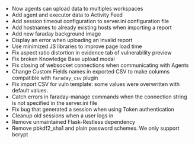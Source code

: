 * Now agents can upload data to multiples workspaces
 * Add agent and executor data to Activity Feed
 * Add session timeout configuration to server.ini configuration file
 * Add hostnames to already existing hosts when importing a report
 * Add new faraday background image
 * Display an error when uploading an invalid report
 * Use minimized JS libraries to improve page load time
 * Fix aspect ratio distortion in evidence tab of vulnerability preview
 * Fix broken Knowledge Base upload modal
 * Fix closing of websocket connections when communicating with Agents
 * Change Custom Fields names in exported CSV to make columns compatible with
   `faraday_csv` plugin
 * Fix import CSV for vuln template: some values were overwritten with default values.
 * Catch errors in faraday-manage commands when the connection string is not
   specified in the server.ini file
 * Fix bug that generated a session when using Token authentication
 * Cleanup old sessions when a user logs in
 * Remove unmaintained Flask-Restless dependency
 * Remove pbkdf2\_sha1 and plain password schemes. We only support bcrypt
